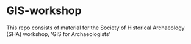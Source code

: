 # GIS-workshop
This repo consists of material for the Society of Historical Archaeology (SHA) workshop, 'GIS for Archaeologists'

